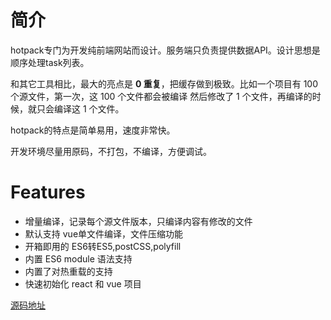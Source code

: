 # 简介

hotpack专门为开发纯前端网站而设计。服务端只负责提供数据API。设计思想是顺序处理task列表。

和其它工具相比，最大的亮点是 **0 重复**，把缓存做到极致。比如一个项目有 100 个源文件，第一次，这 100 个文件都会被编译 然后修改了 1 个文件，再编译的时候，就只会编译这 1 个文件。

hotpack的特点是简单易用，速度非常快。

开发环境尽量用原码，不打包，不编译，方便调试。

# Features

- 增量编译，记录每个源文件版本，只编译内容有修改的文件
- 默认支持 vue单文件编译，文件压缩功能
- 开箱即用的 ES6转ES5,postCSS,polyfill
- 内置 ES6 module 语法支持
- 内置了对热重载的支持
- 快速初始化 react 和 vue 项目


[源码地址](https://github.com/duhongwei/hotpack)